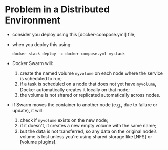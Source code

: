 # Problem in a Distributed Environment

- consider you deploy using this [docker-compose.yml] file; <!-- todo: link to the example file -->
- when you deploy this using:

    ```commandline
    docker stack deploy -c docker-compose.yml mystack
    ```

- Docker Swarm will:

  1. create the named volume `myvolume` on each node where the service is scheduled to run;
  2. if a task is scheduled on a node that does not yet have `myvolume`, Docker automatically creates it locally on that node;
  3. the volume is not shared or replicated automatically across nodes.


- if Swarm moves the container to another node (e.g., due to failure or update), it will:

  1. check if `myvolume` exists on the new node;
  2. if it doesn't, it creates a new empty volume with the same name;
  3. but the data is not transferred, so any data on the original node’s volume is lost unless you're using shared storage like [NFS] or [volume plugins]. <!-- todo: link to nfs --> <!-- todo: link to volume plugins -->
